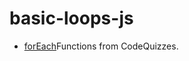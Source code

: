 # basic-loops-js

* [forEach](http://www.codequizzes.com/javascript-book/foreach-functions)Functions from CodeQuizzes.
